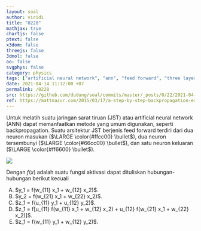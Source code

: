 ```yaml
---
layout: soal
author: viridi
title: "0228"
mathjax: true
chartjs: false
ptext: false
x3dom: false
threejs: false
3dmol: false
oo: false
svgphys: false
category: physics
tags: ["artificial neural network", "ann", "feed forward", "three layers", "error", "fi3201", "2020-2"]
date: 2021-04-14 11:12:00 +07
permalink: /0228
src: https://github.com/dudung/soal/commits/master/_posts/0/22/2021-04-13-intro-to-ann-7.md
ref: https://mattmazur.com/2015/03/17/a-step-by-step-backpropagation-example/
---
```

Untuk melatih suatu jaringan sarat tiruan (JST) atau artificial neural network (ANN) dapat memanfaatkan metode yang umum digunakan, seperti backpropagation. Suatu arsitektur JST berjenis feed forward terdiri dari dua neuron masukan ($\LARGE \color{#ffcc00} \bullet$), dua neuron tersembunyi ($\LARGE \color{#66cc00} \bullet$), dan satu neuron keluaran ($\LARGE \color{#ff6600} \bullet$).

![]({{site.baseurl}}/assets/img/0/22/0227.png)

Dengan $f(x)$ adalah suatu fungsi aktivasi dapat dituliskan hubungan-hubungan berikut kecuali

<ol type="A">
<li>$y_1 = f(w_{11} x_1 + w_{12} x_2)$.
<li>$y_2 = f(w_{21} x_1 + w_{22} x_2)$.
<li>$z_1 = f(u_{11} y_1 + u_{12} y_2)$.
<li>$z_1 = f[u_{11} f(w_{11} x_1 + w_{12} x_2) + u_{12} f(w_{21} x_1 + w_{22} x_2)]$.
<li>$z_1 = f(w_{11} y_1 + w_{12} y_2)$.
